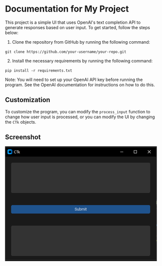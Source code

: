 <!DOCTYPE html>
<html lang="en">
<head>
  <meta charset="UTF-8">
  <meta name="viewport" content="width=device-width, initial-scale=1.0">
  <title>Documentation for My Project</title>
</head>
<body>
  <h1>Documentation for My Project</h1>
  <p>This project is a simple UI that uses OpenAI's text completion API to generate responses based on user input. To get started, follow the steps below:</p>
  <ol>
    <li>Clone the repository from GitHub by running the following command:</li>
  </ol>
  <code>git clone https://github.com/your-username/your-repo.git</code>
  <ol start="2">
    <li>Install the necessary requirements by running the following command:</li>
  </ol>
  <code>pip install -r requirements.txt</code>
  <p>Note: You will need to set up your OpenAI API key before running the program. See the OpenAI documentation for instructions on how to do this.</p>
  <h2>Customization</h2>
  <p>To customize the program, you can modify the <code>process_input</code> function to change how user input is processed, or you can modify the UI by changing the <code>CTk</code> objects.</p>
  <h2>Screenshot</h2>
  <img src="./images/ScreenShot.png" />
</body>
</html>

